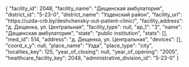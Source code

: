 {
    "facility_id": 2048,
    "facility_name": "Дещенская амбулатория",
    "district_id": "5-23-0",
    "district_name": "Узденский район",
    "facility_url": "https:\/\/uzda-crb.by\/deshchensky-out-patient-clinic\/",
    "facility_address": "д. Дещенка, ул. Центральная",
    "facility_type": null,
    "ap_1": "3",
    "name": "Дещенская амбулатория",
    "state": "public institution",
    "stats": [],
    "med_id": 514,
    "address": "д. Дещенка, ул. Центральная",
    "devices": [],
    "coord_x_y": null,
    "place_name": "Узда",
    "place_type": "city",
    "localties_key": 125,
    "year_of_closing": null,
    "year_of_opening": "2005",
    "healthcare_facility_key": 2048,
    "administrative_division_id": "5-23-0"
}